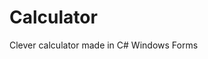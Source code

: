 # Calculator
Clever calculator made in C# Windows Forms
<br>
<img src="https://i.imgur.com/wjplUVR.png" alt="" style="position: absolute; transform: translate(50%,50%); left: 50%; top: 50%; right: 50%;" />
